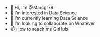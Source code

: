 - 👋 Hi, I’m @Marcgr79
- 👀 I’m interested in Data Science
- 🌱 I’m currently learning Data Science
- 💞️ I’m looking to collaborate on Whatever
- 📫 How to reach me GitHub

<!---
Marcgr79/Marcgr79 is a ✨ special ✨ repository because its `README.md` (this file) appears on your GitHub profile.
You can click the Preview link to take a look at your changes.
--->
